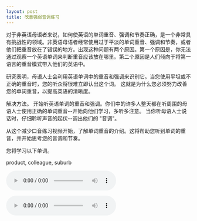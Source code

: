 ```yaml
---
layout: post
title: 改善强弱音调练习
---
```


对于非英语母语者来说，如何使英语的单词重音、强调和节奏正确，是一个非常具有挑战性的领域。非英语母语者经常使用过于平淡的单词重音、强调和节奏，或者他们把重音放在了错误的地方。出现这种问题有两个原因。第一个原因是，你无法通过观察一个英语单词来判断重音应该放在哪里。第二个原因是人们倾向于将第一语言的重音模式带入他们的英语中。

研究表明，母语人士会利用英语单词中的重音和强调来识别它。当您使用平坦或不正确的重音时，您的听众将很难立即认出这个词。 这就是为什么您必须努力改善您的单词重音，以提高英语的清晰度。

解决方法。
开始听英语单词的重音和强调。你们中的许多人整天都在听周围的母语人士使用正确的单词重音--开始向他们学习，多听多注意。 当你听母语人士说话时，仔细聆听声音的起伏--调出他们的 "音调"。

从这个减少口音练习视频开始，了解单词重音的介绍。这将帮助您听到单词的重音，并开始思考您的音调和节奏。

您将学习以下单词。

product, colleague, suburb

<audio controls="" controlslist="nodownload" preload="true"><source src="https://c%64n.l%69zh%69.f%6D/aud%69o/2021/01/25/5158434977337216006_hd.%6Dp3"></audio>

<audio controls="" controlslist="nodownload" preload="true"><source src="https://cdn.lizhi.fm/audio/2020/12/08/5149274258753074182_hd.mp3"></audio>



